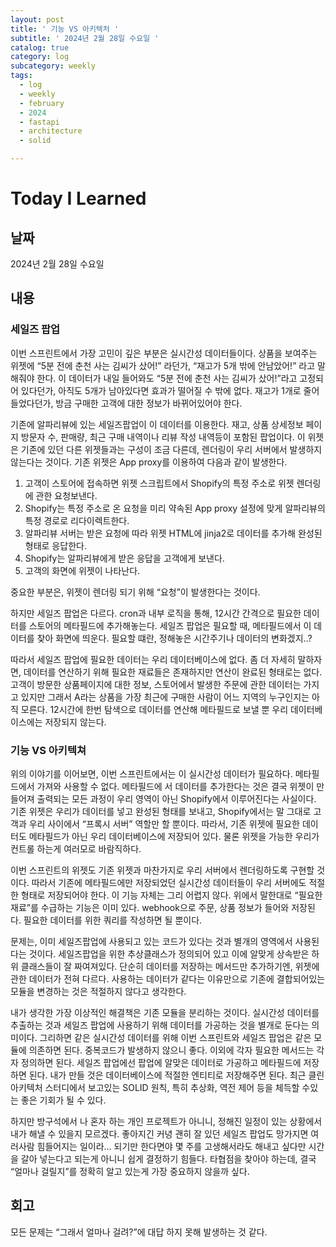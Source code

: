 ```yaml
---
layout: post
title: ' 기능 VS 아키텍처 '
subtitle: ' 2024년 2월 28일 수요일 '
catalog: true
category: log
subcategory: weekly
tags:
  - log
  - weekly
  - february
  - 2024
  - fastapi
  - architecture
  - solid

---
```


# Today I Learned

## 날짜

2024년 2월 28일 수요일

## 내용

### 세일즈 팝업

이번 스프린트에서 가장 고민이 깊은 부분은 실시간성 데이터들이다. 상품을 보여주는 위젯에 “5분 전에 춘천 사는 김씨가 샀어!” 라던가, “재고가 5개 밖에 안남았어!” 라고 말해줘야 한다. 이 데이터가 내일 들어와도 “5분 전에 춘천 사는 김씨가 샀어!”라고 고정되어 있다던가, 아직도 5개가 남아있다면 효과가 떨어질 수 밖에 없다. 재고가 1개로 줄어들었다던가, 방금 구매한 고객에 대한 정보가 바뀌어있어야 한다.

기존에 알파리뷰에 있는 세일즈팝업이 이 데이터를 이용한다. 재고, 상품 상세정보 페이지 방문자 수, 판매량, 최근 구매 내역이나 리뷰 작성 내역등이 포함된 팝업이다. 이 위젯은 기존에 있던 다른 위젯들과는 구성이 조금 다른데, 렌더링이 우리 서버에서 발생하지 않는다는 것이다. 기존 위젯은 App proxy를 이용하여 다음과 같이 발생한다.

1. 고객이 스토어에 접속하면 위젯 스크립트에서 Shopify의 특정 주소로 위젯 렌더링에 관한 요청보낸다.
2. Shopify는 특정 주소로 온 요청을 미리 약속된 App proxy 설정에 맞게 알파리뷰의 특정 경로로 리다이렉트한다.
3. 알파리뷰 서버는 받은 요청에 따라 위젯 HTML에 jinja2로 데이터를 추가해 완성된 형태로 응답한다.
4. Shopify는 알파리뷰에게 받은 응답을 고객에게 보낸다.
5. 고객의 화면에 위젯이 나타난다.

중요한 부분은, 위젯이 렌더링 되기 위해 “요청”이 발생한다는 것이다.

하지만 세일즈 팝업은 다르다. cron과 내부 로직을 통해, 12시간 간격으로 필요한 데이터를 스토어의 메타필드에 추가해놓는다. 세일즈 팝업은 필요할 때, 메타필드에서 이 데이터를 찾아 화면에 띄운다. 필요할 떄란, 정해놓은 시간주기나 데이터의 변화겠지..?

따라서 세일즈 팝업에 필요한 데이터는 우리 데이터베이스에 없다. 좀 더 자세히 말하자면, 데이터를 연산하기 위해 필요한 재료들은 존재하지만 연산이 완료된 형태로는 없다. 고객이 방문한 상품페이지에 대한 정보, 스토어에서 발생한 주문에 관한 데이터는 가지고 있지만 그래서 A라는 상품을 가장 최근에 구매한 사람이 어느 지역의 누구인지는 아직 모른다. 12시간에 한번 탐색으로 데이터를 연산해 메타필드로 보낼 뿐 우리 데이터베이스에는 저장되지 않는다.

### 기능 VS 아키텍쳐

위의 이야기를 이어보면, 이번 스프린트에서는 이 실시간성 데이터가 필요하다. 메타필드에서 가져와 사용할 수 없다. 메타필드에 서 데이터를 추가한다는 것은 결국 위젯이 만들어져 출력되는 모든 과정이 우리 영역이 아닌 Shopify에서 이루어진다는 사실이다. 기존 위젯은 우리가 데이터를 넣고 완성된 형태를 보내고, Shopify에서는 말 그대로 고객과 우리 사이에서 “프록시 서버” 역할만 할 뿐이다. 따라서, 기존 위젯에 필요한 데이터도 메타필드가 아닌 우리 데이터베이스에 저장되어 있다. 물론 위젯을 가능한 우리가 컨트롤 하는게 여러모로 바람직하다.

이번 스프린트의 위젯도 기존 위젯과 마찬가지로 우리 서버에서 렌더링하도록 구현할 것이다. 따라서 기존에 메타필드에만 저장되었던 실시간성 데이터들이 우리 서버에도 적절한 형태로 저장되어야 한다. 이 기능 자체는 그리 어렵지 않다. 위에서 말한대로 “필요한 재료”를 수급하는 기능은 이미 있다. webhook으로 주문, 상품 정보가 들어와 저장된다. 필요한 데이터를 위한 쿼리를 작성하면 될 뿐이다.

문제는, 이미 세일즈팝업에 사용되고 있는 코드가 있다는 것과 별개의 영역에서 사용된다는 것이다. 세일즈팝업을 위한 추상클래스가 정의되어 있고 이에 알맞게 상속받은 하위 클래스들이 잘 짜여져있다. 단순히 데이터를 저장하는 메서드만 추가하기엔, 위젯에 관한 데이터가 전혀 다르다. 사용하는 데이터가 같다는 이유만으로 기존에 결합되어있는 모듈을 변경하는 것은 적절하지 않다고 생각한다.

내가 생각한 가장 이상적인 해결책은 기존 모듈을 분리하는 것이다. 실시간성 데이터를 추출하는 것과 세일즈 팝업에 사용하기 위해 데이터를 가공하는 것을 별개로 둔다는 의미이다. 그리하면 같은 실시간성 데이터를 위해 이번 스프린트와 세일즈 팝업은 같은 모듈에 의존하면 된다. 중복코드가 발생하지 않으니 좋다. 이외에 각자 필요한 메서드는 각자 정의하면 된다. 세일즈 팝업에선 팝업에 알맞은 데이터로 가공하고 메타필드에 저장하면 된다. 내가 만들 것은 데이터베이스에 적절한 엔티티로 저장해주면 된다.  최근 클린 아키텍처 스터디에서 보고있는 SOLID 원칙, 특히 추상화, 역전 제어 등을 체득할 수있는 좋은 기회가 될 수 있다.

하지만 방구석에서 나 혼자 하는 개인 프로젝트가 아니니, 정해진 일정이 있는 상황에서 내가 해낼 수 있을지 모르겠다. 좋아지긴 커녕 괜히 잘 있던 세일즈 팝업도 망가지면 여러사람 힘들어지는 일이라… 되기만 한다면야 몇 주를 고생해서라도 해내고 싶다만 시간을 갈아 넣는다고 되는게 아니니 쉽게 결정하기 힘들다. 타협점을 찾아야 하는데, 결국 “얼마나 걸릴지”를 정확히 알고 있는게 가장 중요하지 않을까 싶다.

## 회고

모든 문제는 “그래서 얼마나 걸려?”에 대답 하지 못해 발생하는 것 같다.